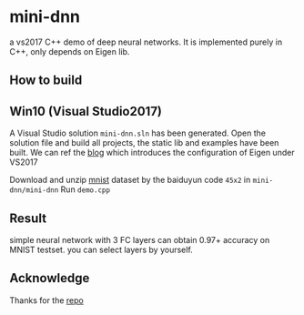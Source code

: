 # mini-dnn
a vs2017 C++ demo of deep neural networks. It is implemented purely in C++, only depends on Eigen lib.
## How to build
## Win10 (Visual Studio2017)
A Visual Studio solution `mini-dnn.sln` has been generated. Open the solution file and build all projects, the static lib and examples have been built.
We can ref the [blog](https://blog.csdn.net/qq_44894692/article/details/105163208?utm_medium=distribute.pc_relevant.none-task-blog-baidujs_title-0&spm=1001.2101.3001.4242) which introduces the configuration of Eigen under VS2017

Download and unzip [mnist](https://pan.baidu.com/s/1LjNPLkB5nvYufbpraFH33g) dataset by the baiduyun code `45x2` in `mini-dnn/mini-dnn`
Run `demo.cpp`
## Result
simple neural network with 3 FC layers can obtain 0.97+ accuracy on MNIST testset.  you can select layers by yourself.

## Acknowledge
Thanks for the [repo](https://github.com/iamhankai/mini-dnn-cpp)